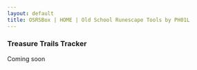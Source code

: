 ```yaml
---
layout: default
title: OSRSBox | HOME | Old School Runescape Tools by PH01L
---
```


### Treasure Trails Tracker

Coming soon


